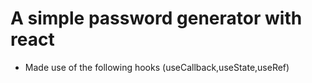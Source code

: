 <h1>A simple password generator with react</h1>
<ul>
<li>Made use of the following hooks (useCallback,useState,useRef)</li>
</ul>